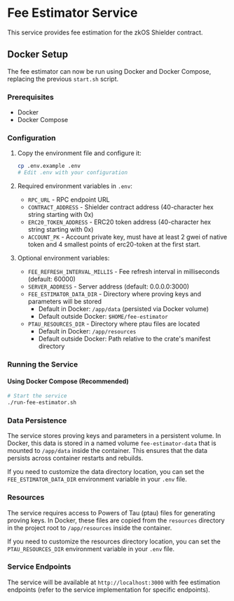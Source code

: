 # Fee Estimator Service

This service provides fee estimation for the zkOS Shielder contract.

## Docker Setup

The fee estimator can now be run using Docker and Docker Compose, replacing the previous `start.sh` script.

### Prerequisites

- Docker
- Docker Compose

### Configuration

1. Copy the environment file and configure it:

   ```bash
   cp .env.example .env
   # Edit .env with your configuration
   ```

2. Required environment variables in `.env`:

   - `RPC_URL` - RPC endpoint URL
   - `CONTRACT_ADDRESS` - Shielder contract address (40-character hex string starting with 0x)
   - `ERC20_TOKEN_ADDRESS` - ERC20 token address (40-character hex string starting with 0x)
   - `ACCOUNT_PK` - Account private key, must have at least 2 gwei of native token and 4 smallest points of erc20-token at the first start.

3. Optional environment variables:
   - `FEE_REFRESH_INTERVAL_MILLIS` - Fee refresh interval in milliseconds (default: 60000)
   - `SERVER_ADDRESS` - Server address (default: 0.0.0.0:3000)
   - `FEE_ESTIMATOR_DATA_DIR` - Directory where proving keys and parameters will be stored
     - Default in Docker: `/app/data` (persisted via Docker volume)
     - Default outside Docker: `$HOME/fee-estimator`
   - `PTAU_RESOURCES_DIR` - Directory where ptau files are located
     - Default in Docker: `/app/resources`
     - Default outside Docker: Path relative to the crate's manifest directory

### Running the Service

#### Using Docker Compose (Recommended)

```bash
# Start the service
./run-fee-estimator.sh
```

### Data Persistence

The service stores proving keys and parameters in a persistent volume. In Docker, this data is stored in a named volume `fee-estimator-data` that is mounted to `/app/data` inside the container. This ensures that the data persists across container restarts and rebuilds.

If you need to customize the data directory location, you can set the `FEE_ESTIMATOR_DATA_DIR` environment variable in your `.env` file.

### Resources

The service requires access to Powers of Tau (ptau) files for generating proving keys. In Docker, these files are copied from the `resources` directory in the project root to `/app/resources` inside the container.

If you need to customize the resources directory location, you can set the `PTAU_RESOURCES_DIR` environment variable in your `.env` file.

### Service Endpoints

The service will be available at `http://localhost:3000` with fee estimation endpoints (refer to the service implementation for specific endpoints).
